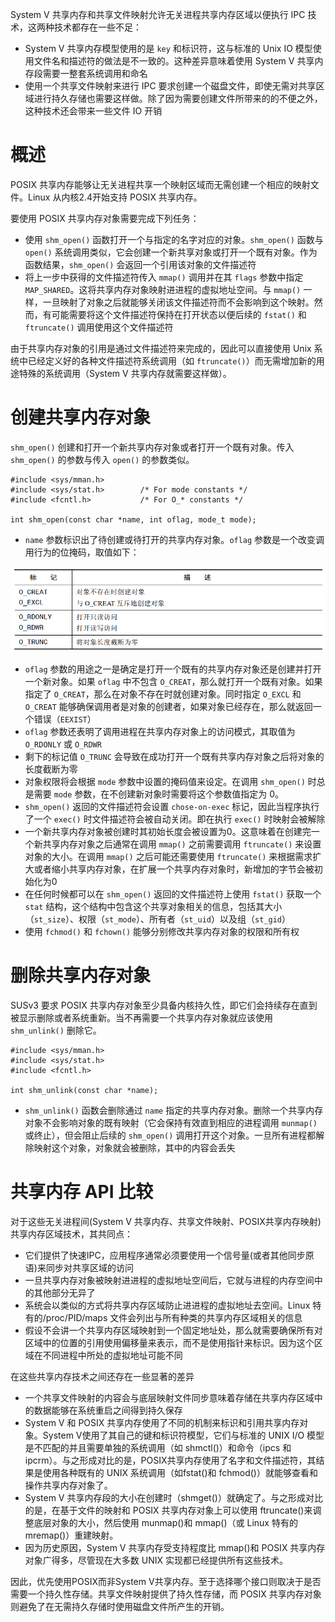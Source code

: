 System V 共享内存和共享文件映射允许无关进程共享内存区域以便执行 IPC 技术，这两种技术都存在一些不足：

- System V 共享内存模型使用的是 `key` 和标识符，这与标准的 Unix IO 模型使用文件名和描述符的做法是不一致的。这种差异意味着使用 System V 共享内存段需要一整套系统调用和命名
- 使用一个共享文件映射来进行 IPC 要求创建一个磁盘文件，即使无需对共享区域进行持久存储也需要这样做。除了因为需要创建文件所带来的的不便之外，这种技术还会带来一些文件 IO 开销

# 概述

POSIX 共享内存能够让无关进程共享一个映射区域而无需创建一个相应的映射文件。Linux 从内核2.4开始支持 POSIX 共享内存。

要使用 POSIX 共享内存对象需要完成下列任务：

- 使用 `shm_open()` 函数打开一个与指定的名字对应的对象。`shm_open()` 函数与 `open()` 系统调用类似，它会创建一个新共享对象或打开一个既有对象。作为函数结果，`shm_open()` 会返回一个引用该对象的文件描述符
- 将上一步中获得的文件描述符传入 `mmap()` 调用并在其 `flags` 参数中指定 `MAP_SHARED`。这将共享内存对象映射进进程的虚拟地址空间。与 `mmap()` 一样，一旦映射了对象之后就能够关闭该文件描述符而不会影响到这个映射。然而，有可能需要将这个文件描述符保持在打开状态以便后续的 `fstat()` 和 `ftruncate()` 调用使用这个文件描述符

由于共享内存对象的引用是通过文件描述符来完成的，因此可以直接使用 Unix 系统中已经定义好的各种文件描述符系统调用（如 `ftruncate()`）而无需增加新的用途特殊的系统调用（System V 共享内存就需要这样做）。

# 创建共享内存对象

`shm_open()` 创建和打开一个新共享内存对象或者打开一个既有对象。传入 `shm_open()` 的参数与传入 `open()` 的参数类似。

```
#include <sys/mman.h>
#include <sys/stat.h>        /* For mode constants */
#include <fcntl.h>           /* For O_* constants */

int shm_open(const char *name, int oflag, mode_t mode);
```

- `name` 参数标识出了待创建或待打开的共享内存对象。`oflag` 参数是一个改变调用行为的位掩码，取值如下：

![](./img/oflag.png)

- `oflag` 参数的用途之一是确定是打开一个既有的共享内存对象还是创建并打开一个新对象。如果 `oflag` 中不包含 `O_CREAT`，那么就打开一个既有对象。如果指定了 `O_CREAT`，那么在对象不存在时就创建对象。同时指定 `O_EXCL` 和 `O_CREAT` 能够确保调用者是对象的创建者，如果对象已经存在，那么就返回一个错误（`EEXIST`）
- `oflag` 参数还表明了调用进程在共享内存对象上的访问模式，其取值为 `O_RDONLY` 或 `O_RDWR`
- 剩下的标记值 `O_TRUNC` 会导致在成功打开一个既有共享内存对象之后将对象的长度截断为零
- 对象权限将会根据 `mode` 参数中设置的掩码值来设定。在调用 `shm_open()` 时总是需要 `mode` 参数，在不创建新对象时需要将这个参数值指定为 0。
- `shm_open()` 返回的文件描述符会设置 `chose-on-exec` 标记，因此当程序执行了一个 `exec()` 时文件描述符会被自动关闭。即在执行 `exec()` 时映射会被解除
- 一个新共享内存对象被创建时其初始长度会被设置为0。这意味着在创建完一个新共享内存对象之后通常在调用 `mmap()` 之前需要调用 `ftruncate()` 来设置对象的大小。在调用 `mmap()` 之后可能还需要使用 `ftruncate()` 来根据需求扩大或者缩小共享内存对象，在扩展一个共享内存对象时，新增加的字节会被初始化为0
- 在任何时候都可以在 `shm_open()` 返回的文件描述符上使用 `fstat()` 获取一个 `stat` 结构，这个结构中包含这个共享对象相关的信息，包括其大小（`st_size`）、权限（`st_mode`）、所有者（`st_uid`）以及组（`st_gid`）
- 使用 `fchmod()` 和 `fchown()` 能够分别修改共享内存对象的权限和所有权

# 删除共享内存对象

SUSv3 要求 POSIX 共享内存对象至少具备内核持久性，即它们会持续存在直到被显示删除或者系统重新。当不再需要一个共享内存对象就应该使用 `shm_unlink()` 删除它。

```
#include <sys/mman.h>
#include <sys/stat.h>
#include <fcntl.h>

int shm_unlink(const char *name);
```

- `shm_unlink()` 函数会删除通过 `name` 指定的共享内存对象。删除一个共享内存对象不会影响对象的既有映射（它会保持有效直到相应的进程调用 `munmap()`或终止），但会阻止后续的 `shm_open()` 调用打开这个对象。一旦所有进程都解除映射这个对象，对象就会被删除，其中的内容会丢失

# 共享内存 API 比较

对于这些无关进程间(System V 共享内存、共享文件映射、POSIX共享内存映射)共享内存区域技术，其共同点：

- 它们提供了快速IPC，应用程序通常必须要使用一个信号量(或者其他同步原语)来同步对共享区域的访问
- 一旦共享内存对象被映射进进程的虚拟地址空间后，它就与进程的内存空间中的其他部分无异了
- 系统会以类似的方式将共享内存区域防止进进程的虚拟地址去空间。Linux 特有的/proc/PID/maps 文件会列出与所有种类的共享内存区域相关的信息
- 假设不会讲一个共享内存区域映射到一个固定地址处，那么就需要确保所有对区域中的位置的引用使用偏移量来表示，而不是使用指针来标识。因为这个区域在不同进程中所处的虚拟地址可能不同

在这些共享内存技术之间还存在一些显著的差异

- 一个共享文件映射的内容会与底层映射文件同步意味着存储在共享内存区域中的数据能够在系统重启之间得到持久保存
- System V 和 POSIX 共享内存使用了不同的机制来标识和引用共享内存对象。System V使用了其自己的键和标识符模型，它们与标准的 UNIX I/O 模型是不匹配的并且需要单独的系统调用（如 shmctl()）和命令（ipcs 和 ipcrm）。与之形成对比的是，POSIX共享内存使用了名字和文件描述符，其结果是使用各种既有的 UNIX 系统调用（如fstat()和 fchmod()）就能够查看和操作共享内存对象了。
- System V 共享内存段的大小在创建时（shmget()）就确定了。与之形成对比的是，在基于文件的映射和 POSIX 共享内存对象上可以使用 ftruncate()来调整底层对象的大小，然后使用 munmap()和 mmap()（或 Linux 特有的 mremap()）重建映射。
- 因为历史原因，System V 共享内存受支持程度比 mmap()和 POSIX 共享内存对象广得多，尽管现在大多数 UNIX 实现都已经提供所有这些技术。

因此，优先使用POSIX而非System V共享内存。至于选择哪个接口则取决于是否需要一个持久性存储。共享文件映射提供了持久性存储，而 POSIX 共享内存对象则避免了在无需持久存储时使用磁盘文件所产生的开销。



























